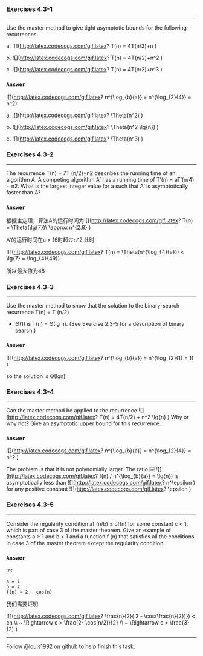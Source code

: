 ### Exercises 4.3-1
***
Use the master method to give tight asymptotic bounds for the following recurrences.

a. ![](http://latex.codecogs.com/gif.latex? T\(n\) = 4T\(n/2\)+n )

b. ![](http://latex.codecogs.com/gif.latex? T\(n\) = 4T\(n/2\)+n^2 )

c. ![](http://latex.codecogs.com/gif.latex? T\(n\) = 4T\(n/2\)+n^3 )

### `Answer`
![](http://latex.codecogs.com/gif.latex? n^{\\log_{b}{a}} = n^{\\log_{2}{4}} = n^2)

a. ![](http://latex.codecogs.com/gif.latex? \\Theta\(n^2\) )

b. ![](http://latex.codecogs.com/gif.latex? \\Theta\(n^2 \\lg{n}\) )

c. ![](http://latex.codecogs.com/gif.latex? \\Theta\(n^3\) )


### Exercises 4.3-2
***
The recurrence T(n) = 7T (n/2)+n2 describes the running time of an algorithm A. A competing algorithm A′ has a running time of T′(n) = aT′(n/4) + n2. What is the largest integer value for a such that A′ is asymptotically faster than A?

### `Answer`
根据主定理，算法A的运行时间为![](http://latex.codecogs.com/gif.latex? T\(n\) = \\Theta\(\\lg{7}\)\ \\approx n^{2.8} )

A'的运行时间在a > 16时超过n^2,此时

![](http://latex.codecogs.com/gif.latex? T\(n\) = \\Theta\(n^{\\log_{4}{a}}\) <  \\lg{7} = \\log_{4}{49})

所以最大值为48



### Exercises 4.3-3
***
Use the master method to show that the solution to the binary-search recurrence T(n) = T (n/2)
+ Θ(1) is T(n) = Θ(lg n). (See Exercise 2.3-5 for a description of binary search.)
### `Answer`
![](http://latex.codecogs.com/gif.latex? n^{\\log_{b}{a}} = n^{\\log_{2}{1} = 1} )

so the solution is Θ(lgn).


### Exercises 4.3-4
***
Can the master method be applied to the recurrence
![](http://latex.codecogs.com/gif.latex? T\(n\) = 4T\(n/2\) + n^2 \\lg{n} )
Why or why not? Give an asymptotic upper bound for this recurrence.

### `Answer`
![](http://latex.codecogs.com/gif.latex? n^{\\log_{b}{a}} = n^{\\log_{2}{4}} = n^2 )

The problem is that it is not polynomially larger. The ratio ￼ 
![](http://latex.codecogs.com/gif.latex? f\(n\) / n^{\\log_{b}{a}} = \\lg{n})
is asymptotically less than 
![](http://latex.codecogs.com/gif.latex? n^\\epsilon ) for any positive constant 
![](http://latex.codecogs.com/gif.latex? \\epsilon )

### Exercises 4.3-5
***
Consider the regularity condition af (n/b) ≤ cf(n) for some constant c < 1, which is part of case 3 of the master theorem. Give an example of constants a ≥ 1 and b > 1 and a function f (n) that satisfies all the conditions in case 3 of the master theorem except the regularity condition.

### `Answer`
let
	
	a = 1
	b = 2
	f(n) = 2 - cos(n)
	
我们需要证明

![](http://latex.codecogs.com/gif.latex? \\frac{n}{2}\( 2 - \\cos\(\\frac{n}{2}\)}\) < cn \\\\  ~ \\Rightarrow c > \\frac{2- \\cos\(n/2\)}{2} \\\\  ~ 
\\Rightarrow c > \\frac{3}{2}
)

***
Follow [@louis1992](https://github.com/gzc) on github to help finish this task.


